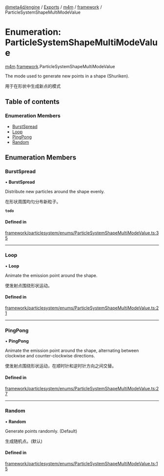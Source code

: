[@meta4d/engine](../README.md) / [Exports](../modules.md) / [m4m](../modules/m4m.md) / [framework](../modules/m4m.framework.md) / ParticleSystemShapeMultiModeValue

# Enumeration: ParticleSystemShapeMultiModeValue

[m4m](../modules/m4m.md).[framework](../modules/m4m.framework.md).ParticleSystemShapeMultiModeValue

The mode used to generate new points in a shape (Shuriken).

用于在形状中生成新点的模式

## Table of contents

### Enumeration Members

- [BurstSpread](m4m.framework.ParticleSystemShapeMultiModeValue.md#burstspread)
- [Loop](m4m.framework.ParticleSystemShapeMultiModeValue.md#loop)
- [PingPong](m4m.framework.ParticleSystemShapeMultiModeValue.md#pingpong)
- [Random](m4m.framework.ParticleSystemShapeMultiModeValue.md#random)

## Enumeration Members

### BurstSpread

• **BurstSpread**

Distribute new particles around the shape evenly.

在形状周围均匀分布新粒子。

**`todo`**

#### Defined in

[framework/particlesystem/enums/ParticleSystemShapeMultiModeValue.ts:35](https://github.com/meta4d-me/meta4d-engine/blob/cf6bfe6/src/framework/particlesystem/enums/ParticleSystemShapeMultiModeValue.ts#L35)

___

### Loop

• **Loop**

Animate the emission point around the shape.

使发射点围绕形状运动。

#### Defined in

[framework/particlesystem/enums/ParticleSystemShapeMultiModeValue.ts:21](https://github.com/meta4d-me/meta4d-engine/blob/cf6bfe6/src/framework/particlesystem/enums/ParticleSystemShapeMultiModeValue.ts#L21)

___

### PingPong

• **PingPong**

Animate the emission point around the shape, alternating between clockwise and counter-clockwise directions.

使发射点围绕形状运动，在顺时针和逆时针方向之间交替。

#### Defined in

[framework/particlesystem/enums/ParticleSystemShapeMultiModeValue.ts:27](https://github.com/meta4d-me/meta4d-engine/blob/cf6bfe6/src/framework/particlesystem/enums/ParticleSystemShapeMultiModeValue.ts#L27)

___

### Random

• **Random**

Generate points randomly. (Default)

生成随机点。(默认)

#### Defined in

[framework/particlesystem/enums/ParticleSystemShapeMultiModeValue.ts:15](https://github.com/meta4d-me/meta4d-engine/blob/cf6bfe6/src/framework/particlesystem/enums/ParticleSystemShapeMultiModeValue.ts#L15)
